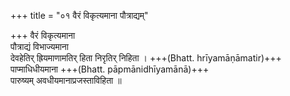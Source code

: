 +++
title = "०१ वैरं विकृत्यमाना पौत्राद्यम्"

+++
वैरं विकृत्यमाना  
पौत्राद्यं विभाज्यमाना  
देवहेतिर् ह्रियमाणामतिर् हिता निरृतिर् निहिता । +++(Bhatt. hrīyamāṇāmatir)+++  
पाप्माधिधीयमाना +++(Bhatt. pāpmānidhīyamānā)+++  
पारुष्यम् अवधीयमानाप्रजस्ताविहिता ॥